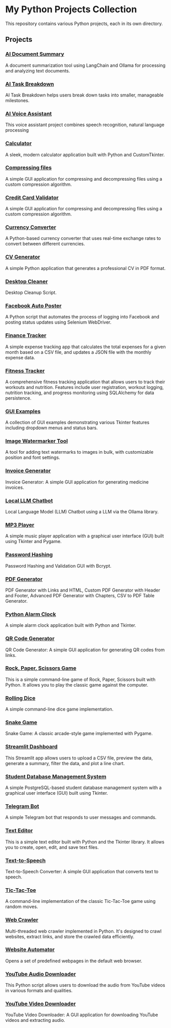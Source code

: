 # My Python Projects Collection

This repository contains various Python projects, each in its own directory.

## Projects

### [AI Document Summary](https://github.com/dimipash/Python_projects/tree/main/ai_doc_summary)

A document summarization tool using LangChain and Ollama for processing and analyzing text documents.

### [AI Task Breakdown](https://github.com/dimipash/Python_projects/tree/main/ai_task_breakdown)

AI Task Breakdown helps users break down tasks into smaller, manageable milestones.

### [AI Voice Assistant](https://github.com/dimipash/Python_projects/tree/main/ai_voice_assistant)

This voice assistant project combines speech recognition, natural language processing

### [Calculator](https://github.com/dimipash/Python_projects/tree/main/calculator)

A sleek, modern calculator application built with Python and CustomTkinter.

### [Compressing files](https://github.com/dimipash/Python_projects/tree/main/compressing_files)

A simple GUI application for compressing and decompressing files using a custom compression algorithm.

### [Credit Card Validator](https://github.com/dimipash/Python_projects/tree/main/credit_card_validator)

A simple GUI application for compressing and decompressing files using a custom compression algorithm.

### [Currency Converter](https://github.com/dimipash/Python_projects/tree/main/currency_converter)

A Python-based currency converter that uses real-time exchange rates to convert between different currencies.

### [CV Generator](https://github.com/dimipash/Python_projects/tree/main/cv_generator)

A simple Python application that generates a professional CV in PDF format.

### [Desktop Cleaner](https://github.com/dimipash/Python_projects/tree/main/desktop_cleaner)

Desktop Cleanup Script.

### [Facebook Auto Poster](https://github.com/dimipash/Python_projects/tree/main/facebook_auto_poster)

A Python script that automates the process of logging into Facebook and posting status updates using Selenium WebDriver.

### [Finance Tracker](https://github.com/dimipash/Python_projects/tree/main/finance_tracker)

A simple expense tracking app that calculates the total expenses for a given month based on a CSV file,
and updates a JSON file with the monthly expense data.

### [Fitness Tracker](https://github.com/dimipash/Python_projects/tree/main/fitness_tracker)

A comprehensive fitness tracking application that allows users to track their workouts and nutrition. Features include user registration, workout logging, nutrition tracking, and progress monitoring using SQLAlchemy for data persistence.

### [GUI Examples](https://github.com/dimipash/Python_projects/tree/main/gui)

A collection of GUI examples demonstrating various Tkinter features including dropdown menus and status bars.

### [Image Watermarker Tool](https://github.com/dimipash/Python_projects/tree/main/image_watermarker_tool)

A tool for adding text watermarks to images in bulk, with customizable position and font settings.

### [Invoice Generator](https://github.com/dimipash/Python_projects/tree/main/invoice_generator)

Invoice Generator: A simple GUI application for generating medicine invoices.

### [Local LLM Chatbot](https://github.com/dimipash/Python_projects/tree/main/local_llm)

Local Language Model (LLM) Chatbot using a LLM via the Ollama library.

### [MP3 Player](https://github.com/dimipash/Python_projects/tree/main/mp3_player)

A simple music player application with a graphical user interface (GUI) built using Tkinter and Pygame.

### [Password Hashing](https://github.com/dimipash/Python_projects/tree/main/password_hashing)

Password Hashing and Validation GUI with Bcrypt.

### [PDF Generator](https://github.com/dimipash/Python_projects/tree/main/pdf)

PDF Generator with Links and HTML, Custom PDF Generator with Header and Footer, Advanced PDF Generator with Chapters, CSV to PDF Table Generator.

### [Python Alarm Clock](https://github.com/dimipash/Python_projects/tree/main/alarm_clock)

A simple alarm clock application built with Python and Tkinter.

### [QR Code Generator](https://github.com/dimipash/Python_projects/tree/main/qr_code_generator)

QR Code Generator: A simple GUI application for generating QR codes from links.

### [Rock, Paper, Scissors Game](https://github.com/dimipash/Python_projects/tree/main/rock_paper_scissors)

This is a simple command-line game of Rock, Paper, Scissors built with Python. It allows you to play the classic game against the computer.

### [Rolling Dice](https://github.com/dimipash/Python_projects/tree/main/rolling_dice)

A simple command-line dice game implementation.

### [Snake Game](https://github.com/dimipash/Python_projects/tree/main/snake)

Snake Game: A classic arcade-style game implemented with Pygame.

### [Streamlit Dashboard](https://github.com/dimipash/Python_projects/tree/main/web_app)

This Streamlit app allows users to upload a CSV file, preview the data, generate a summary, filter the data, and plot a line chart.

### [Student Database Management System](https://github.com/dimipash/Python_projects/tree/main/database_app)

A simple PostgreSQL-based student database management system with a graphical user interface (GUI) built using Tkinter.

### [Telegram Bot](https://github.com/dimipash/Python_projects/tree/main/telegram_bot)

A simple Telegram bot that responds to user messages and commands.

### [Text Editor](https://github.com/dimipash/Python_projects/tree/main/text_editor)

This is a simple text editor built with Python and the Tkinter library. It allows you to create, open, edit, and save text files.

### [Text-to-Speech](https://github.com/dimipash/Python_projects/tree/main/text_to_speech)

Text-to-Speech Converter: A simple GUI application that converts text to speech.

### [Tic-Tac-Toe](https://github.com/dimipash/Python_projects/tree/main/tic_tac_toe)

A command-line implementation of the classic Tic-Tac-Toe game using random moves.

### [Web Crawler](https://github.com/dimipash/Python_projects/tree/main/web_crawler)

Multi-threaded web crawler implemented in Python. It's designed to crawl websites, extract links, and store the crawled data efficiently.

### [Website Automator](https://github.com/dimipash/Python_projects/tree/main/website_automator)

Opens a set of predefined webpages in the default web browser.

### [YouTube Audio Downloader](https://github.com/dimipash/Python_projects/tree/main/youtube_audio_downloader)

This Python script allows users to download the audio from YouTube videos in various formats and qualities.

### [YouTube Video Downloader](https://github.com/dimipash/Python_projects/tree/main/youtube_video_downloader)

YouTube Video Downloader: A GUI application for downloading YouTube videos and extracting audio.
